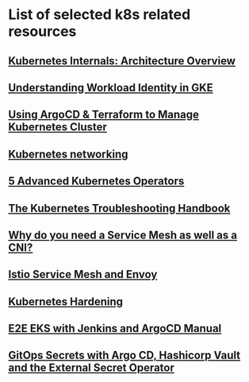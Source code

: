 # List of selected k8s related resources

##  [Kubernetes Internals: Architecture Overview](https://github.com/cloudon-one/k8s-resources/blob/main/Kubernetes%20Internals%20Architecture%20Overview.md)

##  [Understanding Workload Identity in GKE](https://github.com/cloudon-one/k8s-resources/blob/main/Understanding%20Workload%20Identity%20in%20GKE.md)

##  [Using ArgoCD & Terraform to Manage Kubernetes Cluster](https://github.com/cloudon-one/k8s-resources/blob/main/Using%20ArgoCD%20&%20Terraform%20to%20Manage%20Kubernetes.md)

## [Kubernetes networking](https://github.com/cloudon-one/k8s-resources/blob/main/k8s%20networking.md)

## [5 Advanced Kubernetes Operators](https://github.com/cloudon-one/k8s-resources/blob/main/5%20Advanced%20Kubernetes%20Operators.md)

## [The Kubernetes Troubleshooting Handbook](https://github.com/cloudon-one/k8s-resources/blob/main/The%20Kubernetes%20Troubleshooting%20Handbook.md)

## [Why do you need a Service Mesh as well as a CNI?](https://github.com/cloudon-one/k8s-resources/blob/main/Why%20do%20you%20need%20a%20Service%20Mesh%20and%20CNI.md)

## [Istio Service Mesh and Envoy](https://github.com/cloudon-one/k8s-resources/blob/main/Istio%20Service%20Mesh%20and%20Envoy.md)

## [Kubernetes Hardening](https://github.com/cloudon-one/k8s-resources/blob/main/Kubernetes%20Hardening.md)

## [E2E EKS with Jenkins and ArgoCD Manual](https://github.com/cloudon-one/k8s-resources/blob/main/End-to-End%20DevSecOps%20Kubernetes.md)

## [GitOps Secrets with Argo CD, Hashicorp Vault and the External Secret Operator](https://github.com/cloudon-one/k8s-resources/blob/main/GitOps%20Secrets%20with%20Argo%20CD%2C%20Hashicorp%20Vault.md)